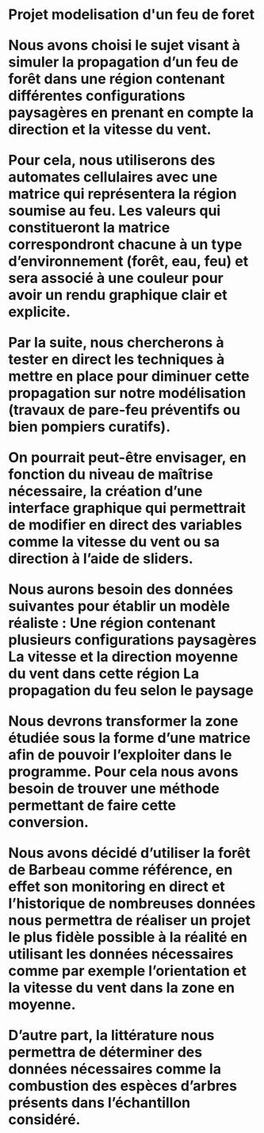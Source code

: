 <h1>Projet modelisation d'un feu de foret </1>

Nous avons choisi le sujet visant à simuler la propagation d’un feu de forêt dans une région contenant différentes configurations paysagères en prenant en compte la direction et la vitesse du vent.

Pour cela, nous utiliserons des automates cellulaires avec une matrice qui représentera la région soumise au feu. Les valeurs qui constitueront la matrice correspondront chacune à un type d’environnement (forêt, eau, feu) et sera associé à une couleur pour avoir un rendu graphique clair et explicite.

Par la suite, nous chercherons à tester en direct les techniques à mettre en place pour diminuer cette propagation sur notre modélisation (travaux de pare-feu préventifs ou bien pompiers curatifs). 

On pourrait peut-être envisager, en fonction du niveau de maîtrise nécessaire, la création d’une interface graphique qui permettrait de modifier en direct des variables comme la vitesse du vent ou sa direction à l’aide de sliders.

Nous aurons besoin des données suivantes pour établir un modèle réaliste :
Une région contenant plusieurs configurations paysagères 
La vitesse et la direction moyenne du vent dans cette région 
La propagation du feu selon le paysage

Nous devrons transformer la zone étudiée sous la forme d’une matrice afin de pouvoir l’exploiter dans le programme. Pour cela nous avons besoin de trouver une méthode permettant de faire cette conversion.

Nous avons décidé d’utiliser la forêt de Barbeau comme référence, en effet son monitoring en direct et l’historique de nombreuses données nous permettra de réaliser un projet le plus fidèle possible à la réalité en utilisant les données nécessaires comme par exemple l’orientation et la vitesse du vent dans la zone en moyenne. 

D’autre part, la littérature nous permettra de déterminer des données nécessaires comme la combustion des espèces d’arbres présents dans l’échantillon considéré.
